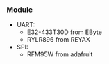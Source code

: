 ### Module
* UART:
  * E32-433T30D from EByte
  * RYLR896 from REYAX
* SPI:
  * RFM95W from adafruit
